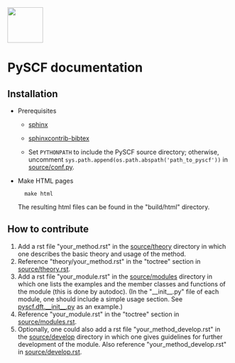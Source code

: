 <div align="left">
  <img src="https://github.com/pyscf/pyscf-doc/blob/master/logo/pyscf-logo.png" height="80px"/>
</div>

PySCF documentation
===================

Installation
------------

* Prerequisites
    - [sphinx](https://pypi.org/project/Sphinx/)
    
    - [sphinxcontrib-bibtex](https://pypi.org/project/sphinxcontrib-bibtex/)

    - Set `PYTHONPATH` to include the PySCF source directory; otherwise, uncomment `sys.path.append(os.path.abspath('path_to_pyscf'))` in [source/conf.py](source/conf.py).

* Make HTML pages

        make html

    The resulting html files can be found in the \"build/html\" directory.

How to contribute
-----------------

1.  Add a rst file \"your\_method.rst\" in the [source/theory](source/theory/) directory in which one describes the basic theory and usage of the method.
2.  Reference \"theory/your\_method.rst\" in the \"toctree\" section in [source/theory.rst](source/theory.rst).
3.  Add a rst file \"your\_module.rst\" in the [source/modules](source/modules/) directory in which one lists the examples and the member classes and functions of the module (this is done by autodoc). (In the \"\_\_init\_\_.py\" file of each module, one should include a simple usage section. See [pyscf.dft.\_\_init\_\_.py](https://github.com/pyscf/pyscf/blob/master/pyscf/dft/__init__.py) as an example.)
4.  Reference \"your\_module.rst\" in the \"toctree\" section in [source/modules.rst](source/modules.rst).
5.  Optionally, one could also add a rst file \"your\_method\_develop.rst\" in the  [source/develop](source/develop/) directory in which one gives guidelines for further development of the module. Also reference \"your\_method\_develop.rst\" in [source/develop.rst](source/develop.rst). 

